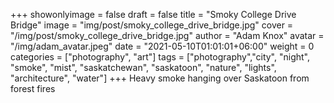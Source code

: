 +++
showonlyimage = false
draft = false
title = "Smoky College Drive Bridge"
image = "img/post/smoky_college_drive_bridge.jpg"
cover = "/img/post/smoky_college_drive_bridge.jpg"
author = "Adam Knox"
avatar = "/img/adam_avatar.jpeg"
date = "2021-05-10T01:01:01+06:00"
weight = 0
categories = ["photography", "art"]
tags = ["photography","city", "night", "smoke", "mist", "saskatchewan", "saskatoon", "nature", "lights", "architecture", "water"]
+++
Heavy smoke hanging over Saskatoon from forest fires
<!--more-->
